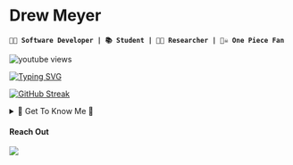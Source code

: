 # Drew Meyer
**`🧑‍💻 Software Developer | 📚 Student | 👨‍🔬 Researcher | 🏴‍☠️ One Piece Fan`**

<img alt="youtube views" title="YouTube" src="https://www.youtube.com/@Drew_Meyer" data-canonical-src="https://custom-icon-badges.demolab.com/youtube/channel/views/UC0yYApt8xUN6l4FwnLLoirA?color=%23E05D44&amp;label=VIEWS&amp;logo=video&amp;logoColor=white&amp;style=for-the-badge&amp;labelColor=CE4630" style="max-width: 100%;">

[![Typing SVG](https://readme-typing-svg.demolab.com?font=Fira+Code&pause=1000&width=435&lines=Sharing+my+progression+through+code)](https://git.io/typing-svg)

[![GitHub Streak](https://streak-stats.demolab.com?user=drewku42&theme=shadow-blue)](https://git.io/streak-stats)

<details>
  <summary> 🧘 Get To Know Me 🧘 </summary>
  Hi, thanks for checking out my GitHub! I'm Drew, a computer science student at the University of Kansas. I graduate in May and will pursue my master's in CS. I am interested in full stack development, artificial intelligence and machine learning. I am interested in deploying AI models and using them in software. In my free time, I enjoy playing recreational basketball, following the stock market, and watching my favorite show One Piece. Please feel free to connect with me and check out my YouTube channel. 🤙
</details>

#### Reach Out
<a href="mailto:drewmeyer28@gmail.com">
  <img src="https://img.shields.io/badge/Email-6d4aff?style=for-the-badge&logo=protonmail&logoColor=white" />
</a>
